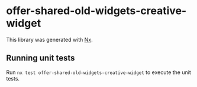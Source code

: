 # offer-shared-old-widgets-creative-widget

This library was generated with [Nx](https://nx.dev).

## Running unit tests

Run `nx test offer-shared-old-widgets-creative-widget` to execute the unit tests.
